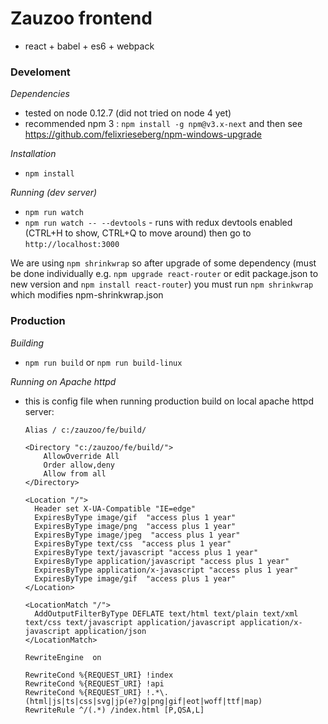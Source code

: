 # Zauzoo frontend
 - react + babel + es6 + webpack

### Develoment 
*Dependencies*
 - tested on node 0.12.7 (did not tried on node 4 yet)
 - recommended npm 3 : `npm install -g npm@v3.x-next` and then see https://github.com/felixrieseberg/npm-windows-upgrade

*Installation*
 - `npm install`

*Running (dev server)*
 - `npm run watch` 
 - `npm run watch -- --devtools`  - runs with redux devtools enabled (CTRL+H to show, CTRL+Q to move around)
  then go to `http://localhost:3000`

We are using `npm shrinkwrap` so after upgrade of some dependency (must be done individually e.g. `npm upgrade react-router` or edit package.json to new version and `npm install react-router`) you must run `npm shrinkwrap` which modifies npm-shrinkwrap.json

### Production

*Building*
 - `npm run build` or `npm run build-linux`

*Running on Apache httpd* 
 - this is config file when running production build on local apache httpd server:

    ```
    Alias / c:/zauzoo/fe/build/

    <Directory "c:/zauzoo/fe/build/">
        AllowOverride All
        Order allow,deny
        Allow from all
    </Directory>
    
    <Location "/">
      Header set X-UA-Compatible "IE=edge"
      ExpiresByType image/gif  "access plus 1 year"
      ExpiresByType image/png  "access plus 1 year"
      ExpiresByType image/jpeg  "access plus 1 year"
      ExpiresByType text/css  "access plus 1 year"
      ExpiresByType text/javascript "access plus 1 year"
      ExpiresByType application/javascript "access plus 1 year"
      ExpiresByType application/x-javascript "access plus 1 year"
      ExpiresByType image/gif  "access plus 1 year"
    </Location>
    
    <LocationMatch "/">
      AddOutputFilterByType DEFLATE text/html text/plain text/xml text/css text/javascript application/javascript application/x-javascript application/json
    </LocationMatch>
    
    RewriteEngine  on
    
    RewriteCond %{REQUEST_URI} !index
    RewriteCond %{REQUEST_URI} !api
    RewriteCond %{REQUEST_URI} !.*\.(html|js|ts|css|svg|jp(e?)g|png|gif|eot|woff|ttf|map)
    RewriteRule ^/(.*) /index.html [P,QSA,L]
```

 
